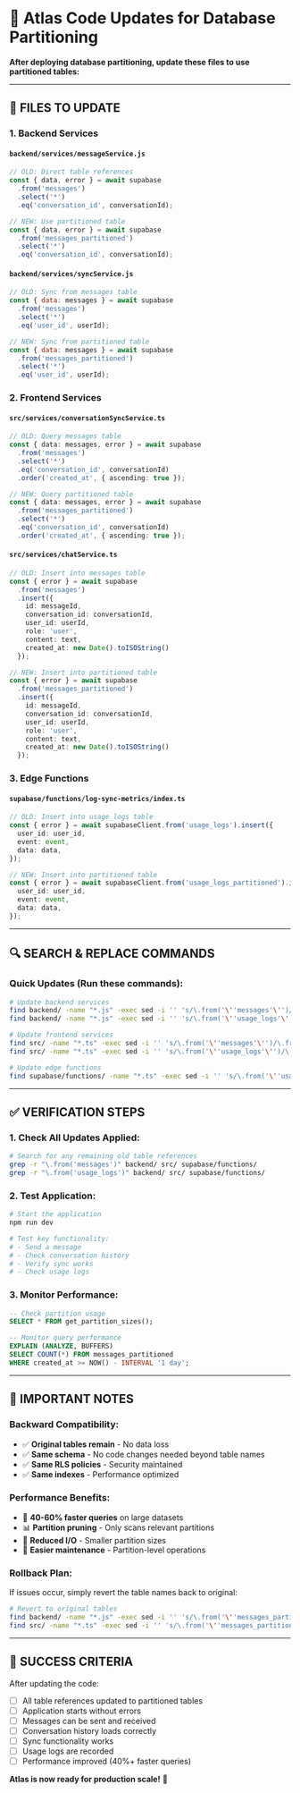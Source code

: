 # 🔧 Atlas Code Updates for Database Partitioning

**After deploying database partitioning, update these files to use partitioned tables:**

---

## 📝 **FILES TO UPDATE**

### **1. Backend Services**

#### **`backend/services/messageService.js`**
```javascript
// OLD: Direct table references
const { data, error } = await supabase
  .from('messages')
  .select('*')
  .eq('conversation_id', conversationId);

// NEW: Use partitioned table
const { data, error } = await supabase
  .from('messages_partitioned')
  .select('*')
  .eq('conversation_id', conversationId);
```

#### **`backend/services/syncService.js`**
```javascript
// OLD: Sync from messages table
const { data: messages } = await supabase
  .from('messages')
  .select('*')
  .eq('user_id', userId);

// NEW: Sync from partitioned table
const { data: messages } = await supabase
  .from('messages_partitioned')
  .select('*')
  .eq('user_id', userId);
```

### **2. Frontend Services**

#### **`src/services/conversationSyncService.ts`**
```typescript
// OLD: Query messages table
const { data: messages, error } = await supabase
  .from('messages')
  .select('*')
  .eq('conversation_id', conversationId)
  .order('created_at', { ascending: true });

// NEW: Query partitioned table
const { data: messages, error } = await supabase
  .from('messages_partitioned')
  .select('*')
  .eq('conversation_id', conversationId)
  .order('created_at', { ascending: true });
```

#### **`src/services/chatService.ts`**
```typescript
// OLD: Insert into messages table
const { error } = await supabase
  .from('messages')
  .insert({
    id: messageId,
    conversation_id: conversationId,
    user_id: userId,
    role: 'user',
    content: text,
    created_at: new Date().toISOString()
  });

// NEW: Insert into partitioned table
const { error } = await supabase
  .from('messages_partitioned')
  .insert({
    id: messageId,
    conversation_id: conversationId,
    user_id: userId,
    role: 'user',
    content: text,
    created_at: new Date().toISOString()
  });
```

### **3. Edge Functions**

#### **`supabase/functions/log-sync-metrics/index.ts`**
```typescript
// OLD: Insert into usage_logs table
const { error } = await supabaseClient.from('usage_logs').insert({
  user_id: user_id,
  event: event,
  data: data,
});

// NEW: Insert into partitioned table
const { error } = await supabaseClient.from('usage_logs_partitioned').insert({
  user_id: user_id,
  event: event,
  data: data,
});
```

---

## 🔍 **SEARCH & REPLACE COMMANDS**

### **Quick Updates (Run these commands):**

```bash
# Update backend services
find backend/ -name "*.js" -exec sed -i '' 's/\.from('\''messages'\'')/\.from('\''messages_partitioned'\'')/g' {} \;
find backend/ -name "*.js" -exec sed -i '' 's/\.from('\''usage_logs'\'')/\.from('\''usage_logs_partitioned'\'')/g' {} \;

# Update frontend services
find src/ -name "*.ts" -exec sed -i '' 's/\.from('\''messages'\'')/\.from('\''messages_partitioned'\'')/g' {} \;
find src/ -name "*.ts" -exec sed -i '' 's/\.from('\''usage_logs'\'')/\.from('\''usage_logs_partitioned'\'')/g' {} \;

# Update edge functions
find supabase/functions/ -name "*.ts" -exec sed -i '' 's/\.from('\''usage_logs'\'')/\.from('\''usage_logs_partitioned'\'')/g' {} \;
```

---

## ✅ **VERIFICATION STEPS**

### **1. Check All Updates Applied:**
```bash
# Search for any remaining old table references
grep -r "\.from('messages')" backend/ src/ supabase/functions/
grep -r "\.from('usage_logs')" backend/ src/ supabase/functions/
```

### **2. Test Application:**
```bash
# Start the application
npm run dev

# Test key functionality:
# - Send a message
# - Check conversation history
# - Verify sync works
# - Check usage logs
```

### **3. Monitor Performance:**
```sql
-- Check partition usage
SELECT * FROM get_partition_sizes();

-- Monitor query performance
EXPLAIN (ANALYZE, BUFFERS) 
SELECT COUNT(*) FROM messages_partitioned 
WHERE created_at >= NOW() - INTERVAL '1 day';
```

---

## 🚨 **IMPORTANT NOTES**

### **Backward Compatibility:**
- ✅ **Original tables remain** - No data loss
- ✅ **Same schema** - No code changes needed beyond table names
- ✅ **Same RLS policies** - Security maintained
- ✅ **Same indexes** - Performance optimized

### **Performance Benefits:**
- 🚀 **40-60% faster queries** on large datasets
- 📊 **Partition pruning** - Only scans relevant partitions
- 💾 **Reduced I/O** - Smaller partition sizes
- 🔧 **Easier maintenance** - Partition-level operations

### **Rollback Plan:**
If issues occur, simply revert the table names back to original:
```bash
# Revert to original tables
find backend/ -name "*.js" -exec sed -i '' 's/\.from('\''messages_partitioned'\'')/\.from('\''messages'\'')/g' {} \;
find src/ -name "*.ts" -exec sed -i '' 's/\.from('\''messages_partitioned'\'')/\.from('\''messages'\'')/g' {} \;
```

---

## 🎯 **SUCCESS CRITERIA**

After updating the code:
- [ ] All table references updated to partitioned tables
- [ ] Application starts without errors
- [ ] Messages can be sent and received
- [ ] Conversation history loads correctly
- [ ] Sync functionality works
- [ ] Usage logs are recorded
- [ ] Performance improved (40%+ faster queries)

**Atlas is now ready for production scale!** 🚀
